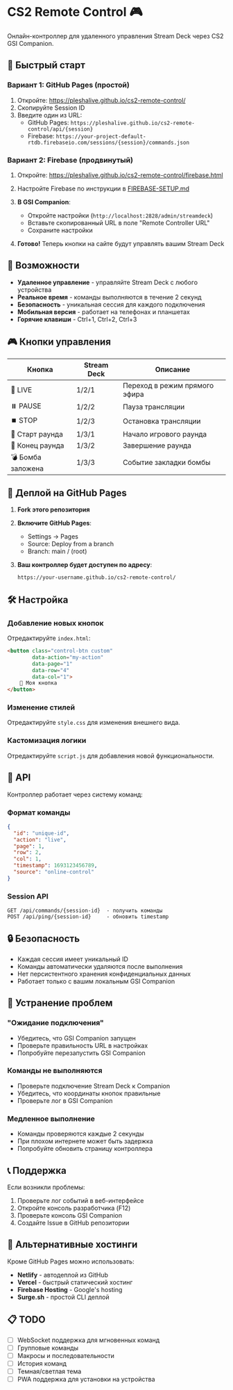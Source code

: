 # CS2 Remote Control 🎮

Онлайн-контроллер для удаленного управления Stream Deck через CS2 GSI Companion.

## 🚀 Быстрый старт

### Вариант 1: GitHub Pages (простой)
1. Откройте: https://pleshalive.github.io/cs2-remote-control/
2. Скопируйте Session ID
3. Введите один из URL:
   - GitHub Pages: `https://pleshalive.github.io/cs2-remote-control/api/{session}`
   - Firebase: `https://your-project-default-rtdb.firebaseio.com/sessions/{session}/commands.json`

### Вариант 2: Firebase (продвинутый)  
1. Откройте: https://pleshalive.github.io/cs2-remote-control/firebase.html
2. Настройте Firebase по инструкции в [FIREBASE-SETUP.md](FIREBASE-SETUP.md)

3. **В GSI Companion**:
   - Откройте настройки (`http://localhost:2828/admin/streamdeck`)
   - Вставьте скопированный URL в поле "Remote Controller URL"
   - Сохраните настройки

4. **Готово!** Теперь кнопки на сайте будут управлять вашим Stream Deck

## 📱 Возможности

- **Удаленное управление** - управляйте Stream Deck с любого устройства
- **Реальное время** - команды выполняются в течение 2 секунд
- **Безопасность** - уникальная сессия для каждого подключения
- **Мобильная версия** - работает на телефонах и планшетах
- **Горячие клавиши** - Ctrl+1, Ctrl+2, Ctrl+3

## 🎮 Кнопки управления

| Кнопка | Stream Deck | Описание |
|--------|-------------|----------|
| 🔴 LIVE | 1/2/1 | Переход в режим прямого эфира |
| ⏸️ PAUSE | 1/2/2 | Пауза трансляции |
| ⏹️ STOP | 1/2/3 | Остановка трансляции |
| 🏁 Старт раунда | 1/3/1 | Начало игрового раунда |
| 🏁 Конец раунда | 1/3/2 | Завершение раунда |
| 💣 Бомба заложена | 1/3/3 | Событие закладки бомбы |

## 🔧 Деплой на GitHub Pages

1. **Fork этого репозитория**

2. **Включите GitHub Pages**:
   - Settings → Pages
   - Source: Deploy from a branch
   - Branch: main / (root)

3. **Ваш контроллер будет доступен по адресу**:
   ```
   https://your-username.github.io/cs2-remote-control/
   ```

## 🛠️ Настройка

### Добавление новых кнопок

Отредактируйте `index.html`:

```html
<button class="control-btn custom" 
        data-action="my-action" 
        data-page="1" 
        data-row="4" 
        data-col="1">
    🎯 Моя кнопка
</button>
```

### Изменение стилей

Отредактируйте `style.css` для изменения внешнего вида.

### Кастомизация логики

Отредактируйте `script.js` для добавления новой функциональности.

## 📡 API

Контроллер работает через систему команд:

### Формат команды
```json
{
  "id": "unique-id",
  "action": "live",
  "page": 1,
  "row": 2,
  "col": 1,
  "timestamp": 1693123456789,
  "source": "online-control"
}
```

### Session API
```
GET /api/commands/{session-id}  - получить команды
POST /api/ping/{session-id}     - обновить timestamp
```

## 🔒 Безопасность

- Каждая сессия имеет уникальный ID
- Команды автоматически удаляются после выполнения
- Нет персистентного хранения конфиденциальных данных
- Работает только с вашим локальным GSI Companion

## 🐛 Устранение проблем

### "Ожидание подключения"
- Убедитесь, что GSI Companion запущен
- Проверьте правильность URL в настройках
- Попробуйте перезапустить GSI Companion

### Команды не выполняются
- Проверьте подключение Stream Deck к Companion
- Убедитесь, что координаты кнопок правильные
- Проверьте лог в GSI Companion

### Медленное выполнение
- Команды проверяются каждые 2 секунды
- При плохом интернете может быть задержка
- Попробуйте обновить страницу контроллера

## 📞 Поддержка

Если возникли проблемы:
1. Проверьте лог событий в веб-интерфейсе
2. Откройте консоль разработчика (F12)
3. Проверьте консоль GSI Companion
4. Создайте Issue в GitHub репозитории

## 🚀 Альтернативные хостинги

Кроме GitHub Pages можно использовать:
- **Netlify** - автодеплой из GitHub
- **Vercel** - быстрый статический хостинг  
- **Firebase Hosting** - Google's hosting
- **Surge.sh** - простой CLI деплой

## 📋 TODO

- [ ] WebSocket поддержка для мгновенных команд
- [ ] Групповые команды
- [ ] Макросы и последовательности
- [ ] История команд
- [ ] Темная/светлая тема
- [ ] PWA поддержка для установки на устройства
